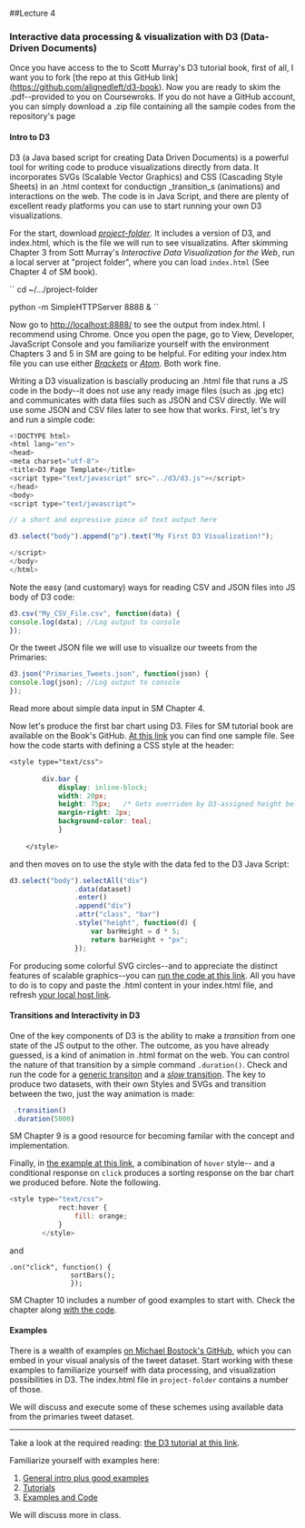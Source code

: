 ##Lecture 4

### Interactive data processing & visualization with D3 (Data-Driven Documents)

Once you have access to the to Scott Murray's D3 tutorial book, first of all, I want you to fork [the repo at this GitHub link] (https://github.com/alignedleft/d3-book). Now you are ready to skim the .pdf--provided to you on Coursewroks. If you do not have a GitHub account, you can simply download a .zip file containing all the sample codes from the repository's page 

#### Intro to D3

D3 (a Java based script for creating Data Driven Documents) is a powerful tool for writing code to produce visualizations directly from data. It incorporates SVGs (Scalable Vector Graphics) and CSS (Cascading Style Sheets) in an .html context for conductign _transition_s (animations) and interactions on the web. The code is in Java Script, and there are plenty of excellent ready platforms you can use to start running your own D3 visualizations. 

For the start, download [_project-folder_](https://github.com/hassanpour/QMSS_G4063/tree/master/lectures/project-folder). It includes a version of D3, and index.html, which is the file we will run to see visualizatins. After skimming Chapter 3 from Sott Murray's _Interactive Data Visualization for the Web_, run a local server at "project folder", where you can load `index.html` (See Chapter 4 of SM book). 

``
cd ~/.../project-folder

python -m SimpleHTTPServer 8888 &
``

Now go to <http://localhost:8888/> to see the output from index.html. I recommend using Chrome. Once you open the page, go to View, Developer, JavaScript Console and you familiarize yourself with the environment Chapters 3 and 5 in SM are going to be helpful. For editing your index.htm file you can use either [_Brackets_](http://brackets.io/) or [_Atom_](https://atom.io/). Both work fine. 

Writing a D3 visualization is bascially producing an .html file that runs a JS code in the body--it does not use any ready image files (such as .jpg etc) and communicates with data files such as JSON and CSV directly. We will use some JSON and CSV files later to see how that works. First, let's try and run a simple code:

```javascript
<!DOCTYPE html>
<html lang="en">
<head>
<meta charset="utf-8">
<title>D3 Page Template</title>
<script type="text/javascript" src="../d3/d3.js"></script>
</head>
<body>
<script type="text/javascript">

// a short and expressive piece of text output here

d3.select("body").append("p").text("My First D3 Visualization!");

</script>
</body>
</html>
```

Note the easy (and customary) ways for reading CSV and JSON files into JS body of D3 code:

```javascript
d3.csv("My_CSV_File.csv", function(data) {
console.log(data); //Log output to console
});
```

Or the tweet JSON file we will use to visualize our tweets from the Primaries:

```javascript
d3.json("Primaries_Tweets.json", function(json) {
console.log(json); //Log output to console
});
```

Read more about simple data input in SM Chapter 4.

Now let's produce the first bar chart using D3. Files for SM tutorial book are available on the Book's GitHub. [At this link](https://github.com/hassanpour/d3-book/blob/master/chapter_06/05_power_of_data_more_points.html) you can find one sample file. See how the code starts with defining a CSS style at the header:

```css
<style type="text/css">
		
		div.bar {
			display: inline-block;
			width: 20px;
			height: 75px;	/* Gets overriden by D3-assigned height below */
			margin-right: 2px;
			background-color: teal;
			}
		
	</style>
```
and then moves on to use the style with the data fed to the D3 Java Script:

```javascript
d3.select("body").selectAll("div")
				.data(dataset)
				.enter()
				.append("div")
				.attr("class", "bar")
				.style("height", function(d) {
					var barHeight = d * 5;
					return barHeight + "px";
				});

```

For producing some colorful SVG circles--and to appreciate the distinct features of scalable graphics--you can [run the code at this link](https://github.com/hassanpour/d3-book/blob/master/chapter_06/11_drawing_svgs_color.html). All you have to do is to copy and paste the .html content in your index.html file, and refresh [your local host link](http://localhost:8888/).

#### Transitions and Interactivity in D3

One of the key components of D3 is the ability to make a _transition_ from one state of the JS output to the other. The outcome, as you have already guessed, is a kind of animation in .html format on the web. You can control the nature of that transition by a simple command ```.duration()```. Check and run the code for a [generic transiton](https://github.com/hassanpour/d3-book/blob/master/chapter_09/05_transition.html) and a [_slow_ transition](https://github.com/hassanpour/d3-book/blob/master/chapter_09/08_duration_slow_labels_fixed.html). The key to produce two datasets, with their own Styles and SVGs and transition between the two, just the way animation is made:

```javascript
 .transition()							
 .duration(5000)
 ```
 SM Chapter 9 is a good resource for becoming familar with the concept and implementation.
 
 Finally, in [the example at this link](https://github.com/hassanpour/d3-book/blob/master/chapter_10/08_sort_hover.html), a comibination of ```hover``` style-- and a conditional response on ```click``` produces a sorting response on the bar chart we produced before. Note the following. 
 

```javascript
<style type="text/css">
			rect:hover {
				fill: orange;
			}
		</style>
```

and 

```javascrip
.on("click", function() {
			   sortBars();
			   });
```

SM Chapter 10 includes a number of good examples to start with. Check the chapter along [with the code](https://github.com/hassanpour/d3-book).

#### Examples

There is a wealth of examples [on Michael Bostock's GitHub](https://github.com/mbostock/d3/wiki/Gallery), which you can embed in your visual analysis of the tweet dataset. Start working with these examples to familiarize yourself with data processing, and visualization possibilities in D3. The index.html file in ```project-folder``` contains a number of those. 

We will discuss and execute some of these schemes using available data from the primaries tweet dataset. 



----

Take a look at the required reading: [the D3 tutorial at this link](http://alignedleft.com/tutorials).

Familiarize yourself with examples here: 

1. [General intro plus good examples](http://d3js.org/)
2. [Tutorials](https://github.com/mbostock/d3/wiki/Tutorials)
3. [Examples and Code](https://github.com/mbostock/d3/wiki/Gallery)

We will discuss more in class.


